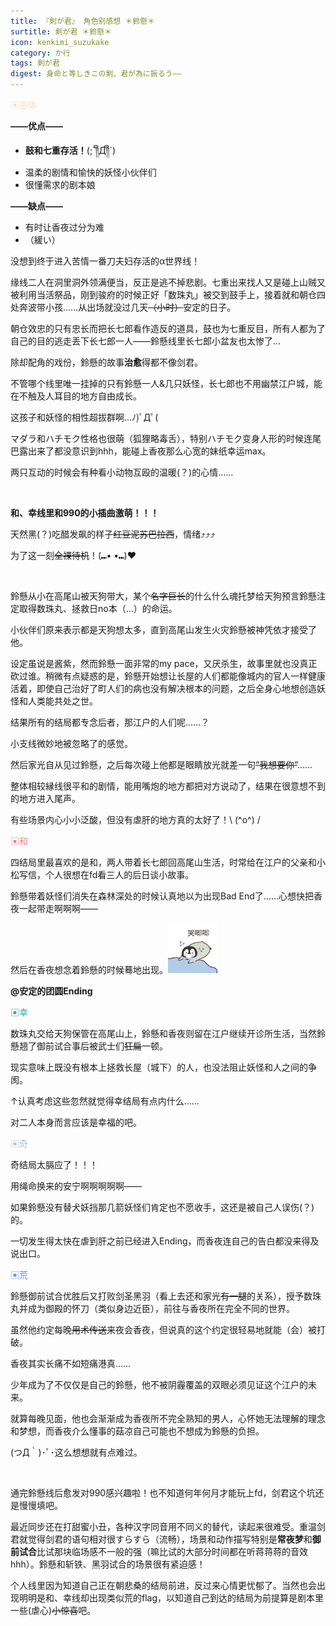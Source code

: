 ```yaml
---
title: 『剣が君』 角色别感想 ＊鈴懸＊
surtitle: 剣が君 ＊鈴懸＊
icon: kenkimi_suzukake
category: か行
tags: 剣が君
digest: 身命と等しきこの剣、君が為に振るう——
---
```


<font color="#FFDAB9">▣总体</font>

**——优点——**

- **鼓和七重存活！**(;´༎ຶД༎ຶ`)
- 温柔的剧情和愉快的妖怪小伙伴们
- 很懂需求的剧本娘

**——缺点——**

- 有时让香夜过分为难
- （緩い）



没想到终于进入苦情一番刀夫妇存活的α世界线！

缘线二人在洞里洞外领满便当，反正是逃不掉悲剧。七重出来找人又是碰上山贼又被利用当活祭品，刚到骏府的时候正好「数珠丸」被交到鼓手上，接着就和朝仓四处奔波带小孩……从出场就没过几天~~（小时）~~安定的日子。

朝仓效忠的只有忠长而把长七郎看作造反的道具，鼓也为七重反目，所有人都为了自己的目的逃走丢下长七郎一人——鈴懸线里长七郎小盆友也太惨了…

除却配角的戏份，鈴懸的故事**治愈**得都不像剑君。

不管哪个线里唯一挂掉的只有鈴懸一人&几只妖怪，长七郎也不用幽禁江户城，能在不触及人耳目的地方自由成长。

这孩子和妖怪的相性超拔群啊…ﾉ)ﾟДﾟ( 

マダラ和ハチモク性格也很萌（狐狸略毒舌），特别ハチモク变身人形的时候连尾巴露出来了都没意识到hhh，能碰上香夜那么心宽的妹纸幸运max。

两只互动的时候会有种看小动物互殴的温暖(？)的心情……

<br>

**和、幸线里和990的小插曲激萌！！！**

天然黑(？)吃醋发飙的样子~~红豆泥苏巴拉西~~，情绪⤴︎⤴⤴︎

为了这一刻~~全裸待机~~！(⑉• •⑉)❤︎

<br>

鈴懸从小在高尾山被天狗带大，某个~~名字巨长~~的什么什么魂托梦给天狗预言鈴懸注定取得数珠丸、拯救日no本（…）的命运。

小伙伴们原来表示都是天狗想太多，直到高尾山发生火灾鈴懸被神凭依才接受了他。

设定虽说是酱紫，然而鈴懸一面非常的my pace，又厌杀生，故事里就也没真正砍过谁。稍微有点疑惑的是，鈴懸开始想让长屋的人们都能像城内的官人一样健康活着，即使自己治好了町人们的病也没有解决根本的问题，之后全身心地想创造妖怪和人类能共处之世。

结果所有的结局都专念后者，那江户的人们呢……？

小支线微妙地被忽略了的感觉。

然后家光自从见过鈴懸，之后每次碰上他都是眼睛放光就差一句~~“我想要你”~~……

整体相较縁线很平和的剧情，能用嘴炮的地方都把对方说动了，结果在很意想不到的地方进入尾声。

有些场景内心小小泛酸，但没有虐肝的地方真的太好了！\ (^o^) /



<font color="#F08080">▣和</font>

四结局里最喜欢的是和，两人带着长七郎回高尾山生活，时常给在江户的父亲和小松写信，个人很想在fd看三人的后日谈小故事。

鈴懸带着妖怪们消失在森林深处的时候认真地以为出现Bad End了……心想快把香夜一起带走啊啊啊——

然后在香夜想念着鈴懸的时候蓦地出现。<img src="/assets/img/bq/qita/15.jpg" width="80px">

**@安定的团圆Ending**



<font color="#20B2AA">▣幸</font>

数珠丸交给天狗保管在高尾山上，鈴懸和香夜则留在江户继续开诊所生活，当然鈴懸翘了御前试合事后被武士们~~狂扁~~一顿。

现实意味上既没有根本上拯救长屋（城下）的人，也没法阻止妖怪和人之间的争阂。

↑认真考虑这些忽然就觉得幸结局有点内什么……

对二人本身而言应该是幸福的吧。



<font color="#B0C4DE">▣奇</font>

奇结局太膈应了！！！

用绳命换来的安宁啊啊啊啊啊——

如果鈴懸没有替犬妖挡那几箭妖怪们肯定也不愿收手，这还是被自己人误伤(？)的。

一切发生得太快在虐到肝之前已经进入Ending，而香夜连自己的告白都没来得及说出口。



<font color="#6495ED">▣荒</font>

鈴懸御前试合优胜后又打败剑圣黑羽（看上去还和家光~~有一腿~~的关系），授予数珠丸并成为御殿的怀刀（类似身边近臣），前往与香夜所在完全不同的世界。

虽然他约定每晚~~用术传送~~来夜会香夜，但说真的这个约定很轻易地就能（会）被打破。

香夜其实长痛不如短痛港真……

少年成为了不仅仅是自己的鈴懸，他不被阴霾覆盖的双眼必须见证这个江户的未来。

就算每晚见面，他也会渐渐成为香夜所不完全熟知的男人，心怀她无法理解的理念和梦想，而香夜介么懂事的菇凉自己可能也不想成为鈴懸的负担。

(つД｀)･ﾟ･这么想想就有点难过。

<br>

通完鈴懸线后愈发对990感兴趣啦！也不知道何年何月才能玩上fd，剑君这个坑还是慢慢填吧。

最近同步还在打甜蜜小丑，各种汉字同音用不同义的替代，读起来很难受。重温剑君就觉得剑君的语句相对很すらすら（流畅），场景和动作描写特别是**常夜梦**和**御前试合**比试那块临场感不一般的强（嘛比试的大部分时间都在听蒋蒋蒋的音效hhh）。鈴懸和斩铁、黑羽试合的场景很有紧迫感！

个人线里因为知道自己正在朝悲桑的结局前进，反过来心情更忧郁了。当然也会出现明明是和、幸线却出现类似荒的flag，以知道自己到达的结局为前提算是剧本里一些(虐心)~~小惊喜~~吧。

